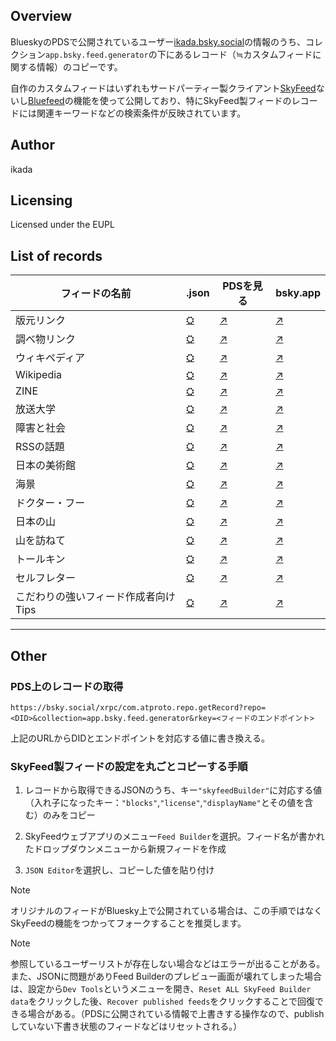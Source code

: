 ## Overview

BlueskyのPDSで公開されているユーザー[ikada.bsky.social](https://bsky.app/profile/did:plc:27vo27jqgcp7oznavyzyiw3h)の情報のうち、コレクション`app.bsky.feed.generator`の下にあるレコード（≒カスタムフィードに関する情報）のコピーです。

自作のカスタムフィードはいずれもサードパーティー製クライアント[SkyFeed](https://skyfeed.app/)ないし[Bluefeed](https://www.bluefeed.app/)の機能を使って公開しており、特にSkyFeed製フィードのレコードには関連キーワードなどの検索条件が反映されています。

## Author

ikada

## Licensing

Licensed under the EUPL

## List of records

| フィードの名前 | .json | PDSを見る | bsky.app |
| ---- | ---- | ---- | ---- |
| 版元リンク | [⛭](app.bsky.feed.generator/aaacw42bgpkec.json) | [↗](https://bsky.social/xrpc/com.atproto.repo.getRecord?repo=did:plc:27vo27jqgcp7oznavyzyiw3h&collection=app.bsky.feed.generator&rkey=aaacw42bgpkec) | [↗](https://bsky.app/profile/did:plc:27vo27jqgcp7oznavyzyiw3h/feed/aaacw42bgpkec) |
| 調べ物リンク | [⛭](app.bsky.feed.generator/aaapvp73hahuu.json) | [↗](https://bsky.social/xrpc/com.atproto.repo.getRecord?repo=did:plc:27vo27jqgcp7oznavyzyiw3h&collection=app.bsky.feed.generator&rkey=aaapvp73hahuu) | [↗](https://bsky.app/profile/did:plc:27vo27jqgcp7oznavyzyiw3h/feed/aaapvp73hahuu) |
| ウィキペディア | [⛭](app.bsky.feed.generator/aaaongf4oadh4.json) | [↗](https://bsky.social/xrpc/com.atproto.repo.getRecord?repo=did:plc:27vo27jqgcp7oznavyzyiw3h&collection=app.bsky.feed.generator&rkey=aaaongf4oadh4) | [↗](https://bsky.app/profile/did:plc:27vo27jqgcp7oznavyzyiw3h/feed/aaaongf4oadh4) |
| Wikipedia | [⛭](app.bsky.feed.generator/aaabdxowr3y2k.json) | [↗](https://bsky.social/xrpc/com.atproto.repo.getRecord?repo=did:plc:27vo27jqgcp7oznavyzyiw3h&collection=app.bsky.feed.generator&rkey=aaabdxowr3y2k) | [↗](https://bsky.app/profile/did:plc:27vo27jqgcp7oznavyzyiw3h/feed/aaabdxowr3y2k) |
| ZINE | [⛭](app.bsky.feed.generator/aaamr2ji2v5ym.json) | [↗](https://bsky.social/xrpc/com.atproto.repo.getRecord?repo=did:plc:27vo27jqgcp7oznavyzyiw3h&collection=app.bsky.feed.generator&rkey=aaamr2ji2v5ym) | [↗](https://bsky.app/profile/did:plc:27vo27jqgcp7oznavyzyiw3h/feed/aaamr2ji2v5ym) |
| 放送大学 | [⛭](app.bsky.feed.generator/aaalwbnwt5ime.json) | [↗](https://bsky.social/xrpc/com.atproto.repo.getRecord?repo=did:plc:27vo27jqgcp7oznavyzyiw3h&collection=app.bsky.feed.generator&rkey=aaalwbnwt5ime) | [↗](https://bsky.app/profile/did:plc:27vo27jqgcp7oznavyzyiw3h/feed/aaalwbnwt5ime) |
| 障害と社会 | [⛭](app.bsky.feed.generator/aaab3telfmiho.json) | [↗](https://bsky.social/xrpc/com.atproto.repo.getRecord?repo=did:plc:27vo27jqgcp7oznavyzyiw3h&collection=app.bsky.feed.generator&rkey=aaab3telfmiho) | [↗](https://bsky.app/profile/did:plc:27vo27jqgcp7oznavyzyiw3h/feed/aaab3telfmiho) |
| RSSの話題 | [⛭](app.bsky.feed.generator/aaabkgfc6v44c.json) | [↗](https://bsky.social/xrpc/com.atproto.repo.getRecord?repo=did:plc:27vo27jqgcp7oznavyzyiw3h&collection=app.bsky.feed.generator&rkey=aaabkgfc6v44c) | [↗](https://bsky.app/profile/did:plc:27vo27jqgcp7oznavyzyiw3h/feed/aaabkgfc6v44c) |
| 日本の美術館 | [⛭](app.bsky.feed.generator/aaanwo66apr2u.json) | [↗](https://bsky.social/xrpc/com.atproto.repo.getRecord?repo=did:plc:27vo27jqgcp7oznavyzyiw3h&collection=app.bsky.feed.generator&rkey=aaanwo66apr2u) | [↗](https://bsky.app/profile/did:plc:27vo27jqgcp7oznavyzyiw3h/feed/aaanwo66apr2u) |
| 海景 | [⛭](app.bsky.feed.generator/aaagd63tszf62.json) | [↗](https://bsky.social/xrpc/com.atproto.repo.getRecord?repo=did:plc:27vo27jqgcp7oznavyzyiw3h&collection=app.bsky.feed.generator&rkey=aaagd63tszf62) | [↗](https://bsky.app/profile/did:plc:27vo27jqgcp7oznavyzyiw3h/feed/aaagd63tszf62) |
| ドクター・フー | [⛭](app.bsky.feed.generator/aaaki7vibvcfe.json) | [↗](https://bsky.social/xrpc/com.atproto.repo.getRecord?repo=did:plc:27vo27jqgcp7oznavyzyiw3h&collection=app.bsky.feed.generator&rkey=aaaki7vibvcfe) | [↗](https://bsky.app/profile/did:plc:27vo27jqgcp7oznavyzyiw3h/feed/aaaki7vibvcfe) |
| 日本の山 | [⛭](app.bsky.feed.generator/aaakpzuiyezhq.json) | [↗](https://bsky.social/xrpc/com.atproto.repo.getRecord?repo=did:plc:27vo27jqgcp7oznavyzyiw3h&collection=app.bsky.feed.generator&rkey=aaakpzuiyezhq) | [↗](https://bsky.app/profile/did:plc:27vo27jqgcp7oznavyzyiw3h/feed/aaakpzuiyezhq) |
| 山を訪ねて | [⛭](app.bsky.feed.generator/aaakpuurrfygg.json) | [↗](https://bsky.social/xrpc/com.atproto.repo.getRecord?repo=did:plc:27vo27jqgcp7oznavyzyiw3h&collection=app.bsky.feed.generator&rkey=aaakpuurrfygg) | [↗](https://bsky.app/profile/did:plc:27vo27jqgcp7oznavyzyiw3h/feed/aaakpuurrfygg) |
| トールキン | [⛭](app.bsky.feed.generator/aaamuxc4d6ube.json) | [↗](https://bsky.social/xrpc/com.atproto.repo.getRecord?repo=did:plc:27vo27jqgcp7oznavyzyiw3h&collection=app.bsky.feed.generator&rkey=aaamuxc4d6ube) | [↗](https://bsky.app/profile/did:plc:27vo27jqgcp7oznavyzyiw3h/feed/aaamuxc4d6ube) |
| セルフレター | [⛭](app.bsky.feed.generator/aaapuk3svjuek.json) | [↗](https://bsky.social/xrpc/com.atproto.repo.getRecord?repo=did:plc:27vo27jqgcp7oznavyzyiw3h&collection=app.bsky.feed.generator&rkey=aaapuk3svjuek) | [↗](https://bsky.app/profile/did:plc:27vo27jqgcp7oznavyzyiw3h/feed/aaapuk3svjuek) |
| こだわりの強いフィード作成者向けTips | [⛭](app.bsky.feed.generator/18d45e8582d9d85.json) | [↗](https://bsky.social/xrpc/com.atproto.repo.getRecord?repo=did:plc:27vo27jqgcp7oznavyzyiw3h&collection=app.bsky.feed.generator&rkey=18d45e8582d9d85) | [↗](https://bsky.app/profile/did:plc:27vo27jqgcp7oznavyzyiw3h/feed/18d45e8582d9d85) |

___

## Other

### PDS上のレコードの取得

```
https://bsky.social/xrpc/com.atproto.repo.getRecord?repo=<DID>&collection=app.bsky.feed.generator&rkey=<フィードのエンドポイント>
```

上記のURLからDIDとエンドポイントを対応する値に書き換える。

### SkyFeed製フィードの設定を丸ごとコピーする手順

1. レコードから取得できるJSONのうち、キー`"skyfeedBuilder"`に対応する値（入れ子になったキー：`"blocks"`,`"license"`,`"displayName"`とその値を含む）のみをコピー

2. SkyFeedウェブアプリのメニュー`Feed Builder`を選択。フィード名が書かれたドロップダウンメニューから新規フィードを作成

3. `JSON Editor`を選択し、コピーした値を貼り付け

> [!NOTE]
> オリジナルのフィードがBluesky上で公開されている場合は、この手順ではなくSkyFeedの機能をつかってフォークすることを推奨します。

> [!NOTE]
> 参照しているユーザーリストが存在しない場合などはエラーが出ることがある。また、JSONに問題がありFeed Builderのプレビュー画面が壊れてしまった場合は、設定から`Dev Tools`というメニューを開き、`Reset ALL SkyFeed Builder data`をクリックした後、`Recover published feeds`をクリックすることで回復できる場合がある。（PDSに公開されている情報で上書きする操作なので、publishしていない下書き状態のフィードなどはリセットされる。）
